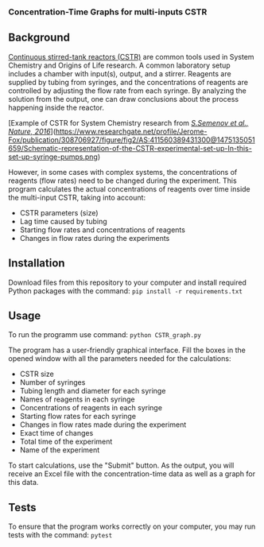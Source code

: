 ### Concentration-Time Graphs for multi-inputs CSTR

## Background
[Continuous stirred-tank reactors (CSTR)](https://en.wikipedia.org/wiki/Continuous_stirred-tank_reactor) are common tools used in System Chemistry and Origins of Life research. A common laboratory setup includes a chamber with input(s), output, and a stirrer. Reagents are supplied by tubing from syringes, and the concentrations of reagents are controlled by adjusting the flow rate from each syringe. By analyzing the solution from the output, one can draw conclusions about the process happening inside the reactor.

[Example of CSTR for System Chemistry research from [*S.Semenov et al., Nature, 2016*](https://www.nature.com/articles/nature19776)](https://www.researchgate.net/profile/Jerome-Fox/publication/308706927/figure/fig2/AS:411560389431300@1475135051659/Schematic-representation-of-the-CSTR-experimental-set-up-In-this-set-up-syringe-pumps.png)

However, in some cases with complex systems, the concentrations of reagents (flow rates) need to be changed during the experiment. This program calculates the actual concentrations of reagents over time inside the multi-input CSTR, taking into account:
* CSTR parameters (size)
* Lag time caused by tubing
* Starting flow rates and concentrations of reagents
* Changes in flow rates during the experiments 


## Installation
Download files from this repository to your computer and install required Python packages with the command:
`pip install -r requirements.txt`

## Usage
To run the programm use command:
`python CSTR_graph.py`

The program has a user-friendly graphical interface. Fill the boxes in the opened window with all the parameters needed for the calculations:
* CSTR size
* Number of syringes
* Tubing length and diameter for each syringe
* Names of reagents in each syringe
* Concentrations of reagents in each syringe
* Starting flow rates for each syringe
* Changes in flow rates made during the experiment
* Exact time of changes
* Total time of the experiment
* Name of the experiment 

To start calculations, use the "Submit" button.
As the output, you will receive an Excel file with the concentration-time data as well as a graph for this data.

## Tests
To ensure that the program works correctly on your computer, you may run tests with the command:
`pytest`
 